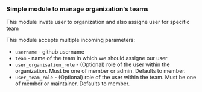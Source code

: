 ### Simple module to manage organization's teams

This module invate user to organization and also assigne user for specific team

This module accepts multiple incoming parameters:
  * `username` - github username
  * `team` - name of the team in which we should assigne our user
  * `user_organisation_role` - (Optional) role of the user within the organization. Must be one of member or admin. Defaults to member.
  * `user_team_role` - (Optional) role of the user within the team. Must be one of member or maintainer. Defaults to member.
